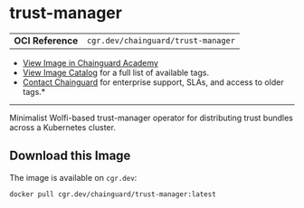 <!--monopod:start-->
# trust-manager
| | |
| - | - |
| **OCI Reference** | `cgr.dev/chainguard/trust-manager` |


* [View Image in Chainguard Academy](https://edu.chainguard.dev/chainguard/chainguard-images/reference/trust-manager/overview/)
* [View Image Catalog](https://console.enforce.dev/images/catalog) for a full list of available tags.
* [Contact Chainguard](https://www.chainguard.dev/chainguard-images) for enterprise support, SLAs, and access to older tags.*

---
<!--monopod:end-->

<!--overview:start-->
Minimalist Wolfi-based trust-manager operator for distributing trust bundles across a Kubernetes cluster.
<!--overview:end-->

<!--getting:start-->
## Download this Image
The image is available on `cgr.dev`:

```
docker pull cgr.dev/chainguard/trust-manager:latest
```
<!--getting:end-->

<!--body:start-->
<!--body:end-->
